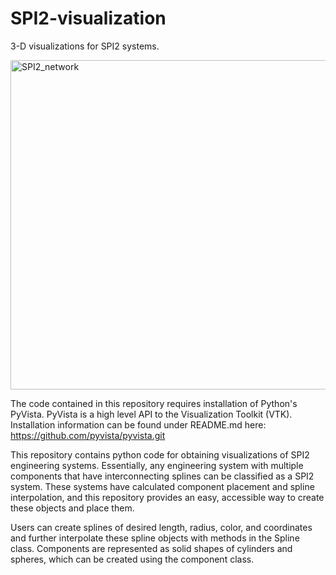 # SPI2-visualization
3-D visualizations for SPI2 systems.

<img width="527" alt="SPI2_network" src="https://user-images.githubusercontent.com/73458503/187379816-01dc92a4-8329-4ec9-9fec-d36e32178491.png">

The code contained in this repository requires installation of Python's PyVista. PyVista is a high level API to the Visualization Toolkit (VTK). Installation information can be found under README.md here: https://github.com/pyvista/pyvista.git

This repository contains python code for obtaining visualizations of SPI2 engineering systems. Essentially, any engineering system with multiple components that have interconnecting splines can be classified as a SPI2 system. These systems have calculated component placement and spline interpolation, and this repository provides an easy, accessible way to create these objects and place them. 

Users can create splines of desired length, radius, color, and coordinates and further interpolate these spline objects with methods in the Spline class. Components are represented as solid shapes of cylinders and spheres, which can be created using the component class. 


